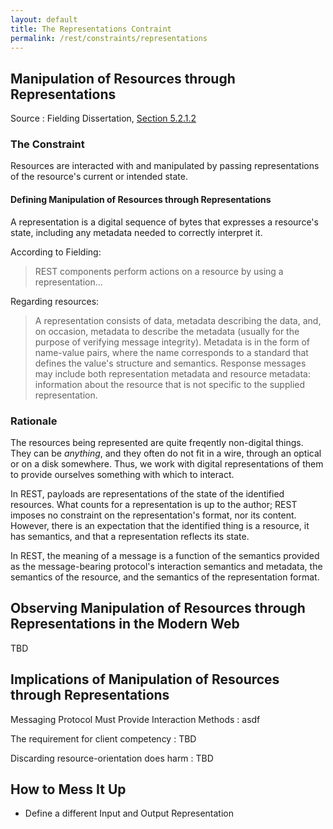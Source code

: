 ```yaml
---
layout: default
title: The Representations Contraint
permalink: /rest/constraints/representations
---
```


## Manipulation of Resources through Representations

Source
: Fielding Dissertation, [Section 5.2.1.2](https://www.ics.uci.edu/~fielding/pubs/dissertation/rest_arch_style.htm#sec_5_2_1_2)

### The Constraint

Resources are interacted with and manipulated by passing representations of the resource's current or intended state.

#### Defining Manipulation of Resources through Representations

A representation is a digital sequence of bytes that
expresses a resource's state, including any
metadata needed to correctly interpret it.

According to Fielding:
> REST components perform actions on a resource by 
> using a representation...

Regarding resources:
> A representation consists of data, metadata describing 
> the data, and, on occasion, metadata to describe the 
> metadata (usually for the purpose of verifying message 
> integrity). Metadata is in the form of name-value pairs, 
> where the name corresponds to a standard that defines 
> the value's structure and semantics. Response messages 
> may include both representation metadata and resource 
> metadata: information about the resource that is not 
> specific to the supplied representation.



### Rationale

The resources being represented are quite freqently
non-digital things.  They can be _anything_, and
they often do not fit in a wire, through an optical 
or on a disk somewhere.  Thus, we work with digital
representations of them to provide ourselves
something with which to interact.

In REST, payloads are representations of the state
of the identified resources.  What counts for a
representation is up to the author; REST imposes
no constraint on the representation's format, nor
its content.  However, there is an expectation
that the identified thing is a resource, it has
semantics, and that a representation reflects
its state.

In REST, the meaning of a message 
is a function of the semantics provided as the
message-bearing protocol's interaction semantics and metadata,
the semantics of the resource, and the semantics
of the representation format.

## Observing Manipulation of Resources through Representations in the Modern Web

TBD

## Implications of Manipulation of Resources through Representations

Messaging Protocol Must Provide Interaction Methods 
: asdf

The requirement for client competency
: TBD

Discarding resource-orientation does harm
: TBD

## How to Mess It Up

- Define a different Input and Output Representation

